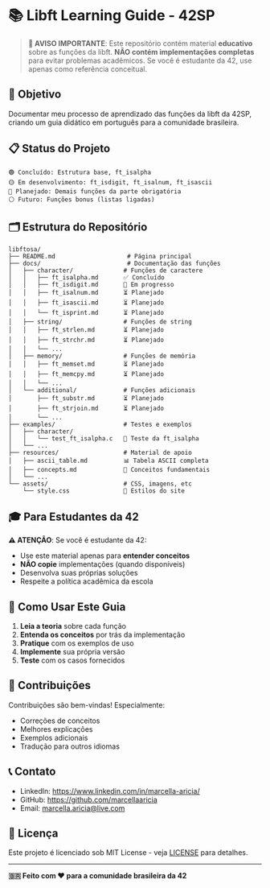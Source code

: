# 📚 Libft Learning Guide - 42SP

> **🚨 AVISO IMPORTANTE**: Este repositório contém material **educativo** sobre as funções da libft. **NÃO contém implementações completas** para evitar problemas acadêmicos. Se você é estudante da 42, use apenas como referência conceitual.

## 🎯 Objetivo

Documentar meu processo de aprendizado das funções da libft da 42SP, criando um guia didático em português para a comunidade brasileira.

## 📋 Status do Projeto

```
🟢 Concluído: Estrutura base, ft_isalpha
🟡 Em desenvolvimento: ft_isdigit, ft_isalnum, ft_isascii
🔴 Planejado: Demais funções da parte obrigatória
⚪ Futuro: Funções bonus (listas ligadas)
```

## 🗂️ Estrutura do Repositório

```
libftosa/
├── README.md                    # Página principal
├── docs/                        # Documentação das funções
│   ├── character/              # Funções de caractere
│   │   ├── ft_isalpha.md       ✅ Concluído
│   │   ├── ft_isdigit.md       🚧 Em progresso
│   │   ├── ft_isalnum.md       ⏳ Planejado
│   │   ├── ft_isascii.md       ⏳ Planejado
│   │   └── ft_isprint.md       ⏳ Planejado
│   ├── string/                 # Funções de string  
│   │   ├── ft_strlen.md        ⏳ Planejado
│   │   ├── ft_strchr.md        ⏳ Planejado
│   │   └── ...
│   ├── memory/                 # Funções de memória
│   │   ├── ft_memset.md        ⏳ Planejado
│   │   ├── ft_memcpy.md        ⏳ Planejado
│   │   └── ...
│   └── additional/             # Funções adicionais
│       ├── ft_substr.md        ⏳ Planejado
│       ├── ft_strjoin.md       ⏳ Planejado
│       └── ...
├── examples/                   # Testes e exemplos
│   ├── character/
│   │   └── test_ft_isalpha.c   🧪 Teste da ft_isalpha
│   └── ...
├── resources/                  # Material de apoio
│   ├── ascii_table.md          📊 Tabela ASCII completa
│   ├── concepts.md             🧠 Conceitos fundamentais
│   └── ...
└── assets/                     # CSS, imagens, etc
    └── style.css               🎨 Estilos do site
```

## 🎓 Para Estudantes da 42

**⚠️ ATENÇÃO**: Se você é estudante da 42:
- Use este material apenas para **entender conceitos**
- **NÃO copie** implementações (quando disponíveis)
- Desenvolva suas próprias soluções
- Respeite a política acadêmica da escola

## 📖 Como Usar Este Guia

1. **Leia a teoria** sobre cada função
2. **Entenda os conceitos** por trás da implementação
3. **Pratique** com os exemplos de uso
4. **Implemente** sua própria versão
5. **Teste** com os casos fornecidos

## 🤝 Contribuições

Contribuições são bem-vindas! Especialmente:
- Correções de conceitos
- Melhores explicações
- Exemplos adicionais
- Tradução para outros idiomas

## 📞 Contato

- LinkedIn: https://www.linkedin.com/in/marcella-aricia/
- GitHub: https://github.com/marcellaaricia
- Email: marcella.aricia@live.com

## 📜 Licença

Este projeto é licenciado sob MIT License - veja [LICENSE](LICENSE) para detalhes.

---

**🇧🇷 Feito com ❤️ para a comunidade brasileira da 42**
